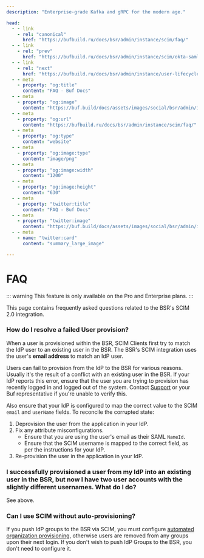 ```yaml
---
description: "Enterprise-grade Kafka and gRPC for the modern age."

head:
  - - link
    - rel: "canonical"
      href: "https://bufbuild.ru/docs/bsr/admin/instance/scim/faq/"
  - - link
    - rel: "prev"
      href: "https://bufbuild.ru/docs/bsr/admin/instance/scim/okta-saml/"
  - - link
    - rel: "next"
      href: "https://bufbuild.ru/docs/bsr/admin/instance/user-lifecycle/"
  - - meta
    - property: "og:title"
      content: "FAQ - Buf Docs"
  - - meta
    - property: "og:image"
      content: "https://buf.build/docs/assets/images/social/bsr/admin/instance/scim/faq.png"
  - - meta
    - property: "og:url"
      content: "https://bufbuild.ru/docs/bsr/admin/instance/scim/faq/"
  - - meta
    - property: "og:type"
      content: "website"
  - - meta
    - property: "og:image:type"
      content: "image/png"
  - - meta
    - property: "og:image:width"
      content: "1200"
  - - meta
    - property: "og:image:height"
      content: "630"
  - - meta
    - property: "twitter:title"
      content: "FAQ - Buf Docs"
  - - meta
    - property: "twitter:image"
      content: "https://buf.build/docs/assets/images/social/bsr/admin/instance/scim/faq.png"
  - - meta
    - name: "twitter:card"
      content: "summary_large_image"

---
```


# FAQ

::: warning
This feature is only available on the Pro and Enterprise plans.
:::

This page contains frequently asked questions related to the BSR's SCIM 2.0 integration.

### How do I resolve a failed User provision?

When a user is provisioned within the BSR, SCIM Clients first try to match the IdP user to an existing user in the BSR. The BSR's SCIM integration uses the user's **email address** to match an IdP user.

Users can fail to provision from the IdP to the BSR for various reasons. Usually it's the result of a conflict with an existing user in the BSR. If your IdP reports this error, ensure that the user you are trying to provision has recently logged in and logged out of the system. Contact [Support](https://support.buf.build) or your Buf representative if you're unable to verify this.

Also ensure that your IdP is configured to map the correct value to the SCIM `email` and `userName` fields. To reconcile the corrupted state:

1.  Deprovision the user from the application in your IdP.
2.  Fix any attribute misconfigurations.
    - Ensure that you are using the user's email as their SAML `NameId`.
    - Ensure that the SCIM username is mapped to the correct field, as per the instructions for your IdP.
3.  Re-provision the user in the application in your IdP.

### I successfully provisioned a user from my IdP into an existing user in the BSR, but now I have two user accounts with the slightly different usernames. What do I do?

See above.

### Can I use SCIM without auto-provisioning?

If you push IdP groups to the BSR via SCIM, you must configure [automated organization provisioning](../../user-lifecycle/#autoprovisioning), otherwise users are removed from any groups upon their next login. If you don't wish to push IdP Groups to the BSR, you don't need to configure it.
